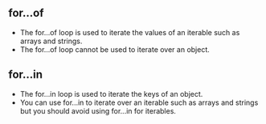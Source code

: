for...of
----------
* The for...of loop is used to iterate the values of an iterable such as arrays and strings.
* The for...of loop cannot be used to iterate over an object.

for...in
----------
* The for...in loop is used to iterate the keys of an object.
* You can use for...in to iterate over an iterable such as arrays and strings but you should avoid using for...in for iterables.


